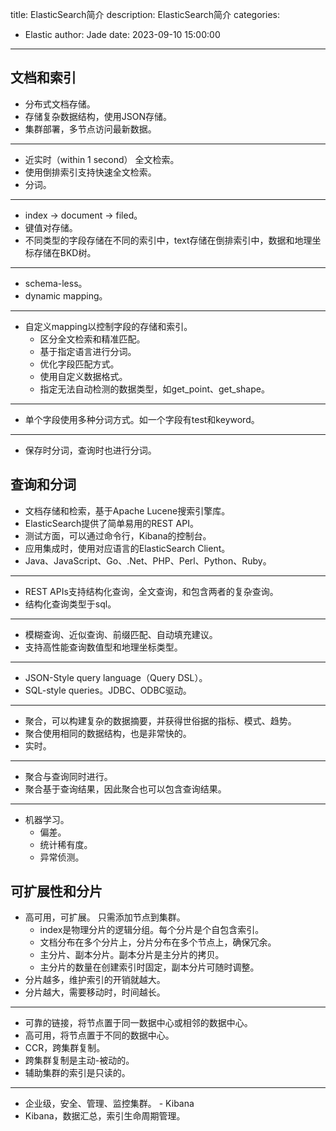 title: ElasticSearch简介
description: ElasticSearch简介
categories:
  - Elastic
author: Jade
date: 2023-09-10 15:00:00
---


## 文档和索引
- 分布式文档存储。
- 存储复杂数据结构，使用JSON存储。
- 集群部署，多节点访问最新数据。
---
- 近实时（within 1 second） 全文检索。
- 使用倒排索引支持快速全文检索。
- 分词。
---
- index -> document -> filed。
- 键值对存储。
- 不同类型的字段存储在不同的索引中，text存储在倒排索引中，数据和地理坐标存储在BKD树。
---
- schema-less。
- dynamic mapping。
---
- 自定义mapping以控制字段的存储和索引。
    - 区分全文检索和精准匹配。
    - 基于指定语言进行分词。
    - 优化字段匹配方式。
    - 使用自定义数据格式。
    - 指定无法自动检测的数据类型，如get_point、get_shape。
---
- 单个字段使用多种分词方式。如一个字段有test和keyword。
---
- 保存时分词，查询时也进行分词。

## 查询和分词
- 文档存储和检索，基于Apache Lucene搜索引擎库。
- ElasticSearch提供了简单易用的REST API。
- 测试方面，可以通过命令行，Kibana的控制台。
- 应用集成时，使用对应语言的ElasticSearch Client。
- Java、JavaScript、Go、.Net、PHP、Perl、Python、Ruby。
---
- REST APIs支持结构化查询，全文查询，和包含两者的复杂查询。
- 结构化查询类型于sql。
---
- 模糊查询、近似查询、前缀匹配、自动填充建议。
- 支持高性能查询数值型和地理坐标类型。
---
- JSON-Style query language（Query DSL）。
- SQL-style queries。JDBC、ODBC驱动。
---
- 聚合，可以构建复杂的数据摘要，并获得世俗据的指标、模式、趋势。
- 聚合使用相同的数据结构，也是非常快的。
- 实时。
---
- 聚合与查询同时进行。
- 聚合基于查询结果，因此聚合也可以包含查询结果。
---
- 机器学习。
    - 偏差。
    - 统计稀有度。
    - 异常侦测。

## 可扩展性和分片
- 高可用，可扩展。 只需添加节点到集群。
    - index是物理分片的逻辑分组。每个分片是个自包含索引。
    - 文档分布在多个分片上，分片分布在多个节点上，确保冗余。
    - 主分片、副本分片。副本分片是主分片的拷贝。
    - 主分片的数量在创建索引时固定，副本分片可随时调整。
- 分片越多，维护索引的开销就越大。
- 分片越大，需要移动时，时间越长。
---
- 可靠的链接，将节点置于同一数据中心或相邻的数据中心。
- 高可用，将节点置于不同的数据中心。
- CCR，跨集群复制。
- 跨集群复制是主动-被动的。
- 辅助集群的索引是只读的。
--- 
- 企业级，安全、管理、监控集群。 - Kibana
- Kibana，数据汇总，索引生命周期管理。

